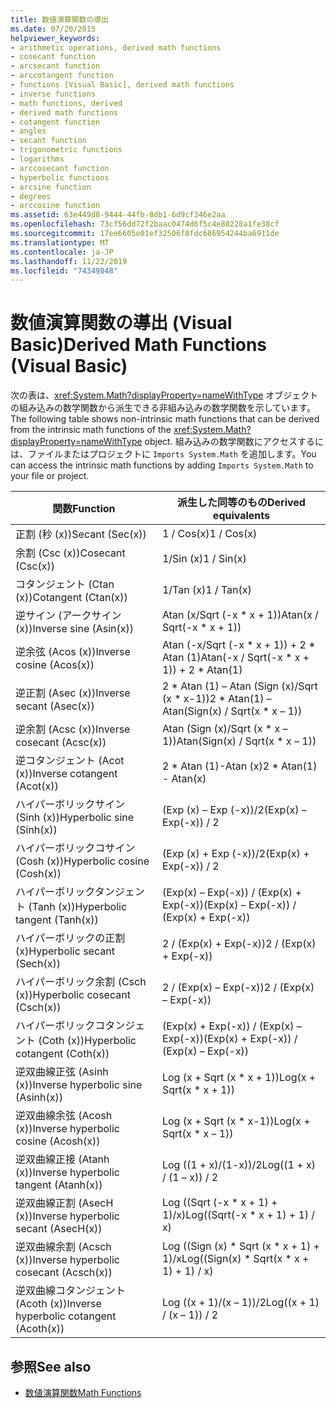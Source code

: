 ```yaml
---
title: 数値演算関数の導出
ms.date: 07/20/2015
helpviewer_keywords:
- arithmetic operations, derived math functions
- cosecant function
- arcsecant function
- arccotangent function
- functions [Visual Basic], derived math functions
- inverse functions
- math functions, derived
- derived math functions
- cotangent function
- angles
- secant function
- trigonometric functions
- logarithms
- arccosecant function
- hyperbolic functions
- arcsine function
- degrees
- arccosine function
ms.assetid: 63e449d8-9444-44fb-8db1-6d9cf346e2aa
ms.openlocfilehash: 73cf56dd72f2baac0474d6f5c4e88228a1fe38cf
ms.sourcegitcommit: 17ee6605e01ef32506f8fdc686954244ba6911de
ms.translationtype: MT
ms.contentlocale: ja-JP
ms.lasthandoff: 11/22/2019
ms.locfileid: "74349848"
---
```

# <a name="derived-math-functions-visual-basic"></a><span data-ttu-id="e6c5e-102">数値演算関数の導出 (Visual Basic)</span><span class="sxs-lookup"><span data-stu-id="e6c5e-102">Derived Math Functions (Visual Basic)</span></span>
<span data-ttu-id="e6c5e-103">次の表は、<xref:System.Math?displayProperty=nameWithType> オブジェクトの組み込みの数学関数から派生できる非組み込みの数学関数を示しています。</span><span class="sxs-lookup"><span data-stu-id="e6c5e-103">The following table shows non-intrinsic math functions that can be derived from the intrinsic math functions of the <xref:System.Math?displayProperty=nameWithType> object.</span></span> <span data-ttu-id="e6c5e-104">組み込みの数学関数にアクセスするには、ファイルまたはプロジェクトに `Imports System.Math` を追加します。</span><span class="sxs-lookup"><span data-stu-id="e6c5e-104">You can access the intrinsic math functions by adding `Imports System.Math` to your file or project.</span></span>  
  
|<span data-ttu-id="e6c5e-105">関数</span><span class="sxs-lookup"><span data-stu-id="e6c5e-105">Function</span></span>|<span data-ttu-id="e6c5e-106">派生した同等のもの</span><span class="sxs-lookup"><span data-stu-id="e6c5e-106">Derived equivalents</span></span>|  
|--------------|-------------------------|  
|<span data-ttu-id="e6c5e-107">正割 (秒 (x))</span><span class="sxs-lookup"><span data-stu-id="e6c5e-107">Secant (Sec(x))</span></span>|<span data-ttu-id="e6c5e-108">1 / Cos(x)</span><span class="sxs-lookup"><span data-stu-id="e6c5e-108">1 / Cos(x)</span></span>|  
|<span data-ttu-id="e6c5e-109">余割 (Csc (x))</span><span class="sxs-lookup"><span data-stu-id="e6c5e-109">Cosecant (Csc(x))</span></span>|<span data-ttu-id="e6c5e-110">1/Sin (x)</span><span class="sxs-lookup"><span data-stu-id="e6c5e-110">1 / Sin(x)</span></span>|  
|<span data-ttu-id="e6c5e-111">コタンジェント (Ctan (x))</span><span class="sxs-lookup"><span data-stu-id="e6c5e-111">Cotangent (Ctan(x))</span></span>|<span data-ttu-id="e6c5e-112">1/Tan (x)</span><span class="sxs-lookup"><span data-stu-id="e6c5e-112">1 / Tan(x)</span></span>|  
|<span data-ttu-id="e6c5e-113">逆サイン (アークサイン (x))</span><span class="sxs-lookup"><span data-stu-id="e6c5e-113">Inverse sine (Asin(x))</span></span>|<span data-ttu-id="e6c5e-114">Atan (x/Sqrt (-x \* x + 1))</span><span class="sxs-lookup"><span data-stu-id="e6c5e-114">Atan(x / Sqrt(-x \* x + 1))</span></span>|  
|<span data-ttu-id="e6c5e-115">逆余弦 (Acos (x))</span><span class="sxs-lookup"><span data-stu-id="e6c5e-115">Inverse cosine (Acos(x))</span></span>|<span data-ttu-id="e6c5e-116">Atan (-x/Sqrt (-x \* x + 1)) + 2 \* Atan (1)</span><span class="sxs-lookup"><span data-stu-id="e6c5e-116">Atan(-x / Sqrt(-x \* x + 1)) + 2 \* Atan(1)</span></span>|  
|<span data-ttu-id="e6c5e-117">逆正割 (Asec (x))</span><span class="sxs-lookup"><span data-stu-id="e6c5e-117">Inverse secant (Asec(x))</span></span>|<span data-ttu-id="e6c5e-118">2 \* Atan (1) – Atan (Sign (x)/Sqrt (x \* x-1))</span><span class="sxs-lookup"><span data-stu-id="e6c5e-118">2 \* Atan(1) – Atan(Sign(x) / Sqrt(x \* x – 1))</span></span>|  
|<span data-ttu-id="e6c5e-119">逆余割 (Acsc (x))</span><span class="sxs-lookup"><span data-stu-id="e6c5e-119">Inverse cosecant (Acsc(x))</span></span>|<span data-ttu-id="e6c5e-120">Atan (Sign (x)/Sqrt (x \* x – 1))</span><span class="sxs-lookup"><span data-stu-id="e6c5e-120">Atan(Sign(x) / Sqrt(x \* x – 1))</span></span>|  
|<span data-ttu-id="e6c5e-121">逆コタンジェント (Acot (x))</span><span class="sxs-lookup"><span data-stu-id="e6c5e-121">Inverse cotangent (Acot(x))</span></span>|<span data-ttu-id="e6c5e-122">2 \* Atan (1)-Atan (x)</span><span class="sxs-lookup"><span data-stu-id="e6c5e-122">2 \* Atan(1) - Atan(x)</span></span>|  
|<span data-ttu-id="e6c5e-123">ハイパーボリックサイン (Sinh (x))</span><span class="sxs-lookup"><span data-stu-id="e6c5e-123">Hyperbolic sine (Sinh(x))</span></span>|<span data-ttu-id="e6c5e-124">(Exp (x) – Exp (-x))/2</span><span class="sxs-lookup"><span data-stu-id="e6c5e-124">(Exp(x) – Exp(-x)) / 2</span></span>|  
|<span data-ttu-id="e6c5e-125">ハイパーボリックコサイン (Cosh (x))</span><span class="sxs-lookup"><span data-stu-id="e6c5e-125">Hyperbolic cosine (Cosh(x))</span></span>|<span data-ttu-id="e6c5e-126">(Exp (x) + Exp (-x))/2</span><span class="sxs-lookup"><span data-stu-id="e6c5e-126">(Exp(x) + Exp(-x)) / 2</span></span>|  
|<span data-ttu-id="e6c5e-127">ハイパーボリックタンジェント (Tanh (x))</span><span class="sxs-lookup"><span data-stu-id="e6c5e-127">Hyperbolic tangent (Tanh(x))</span></span>|<span data-ttu-id="e6c5e-128">(Exp(x) – Exp(-x)) / (Exp(x) + Exp(-x))</span><span class="sxs-lookup"><span data-stu-id="e6c5e-128">(Exp(x) – Exp(-x)) / (Exp(x) + Exp(-x))</span></span>|  
|<span data-ttu-id="e6c5e-129">ハイパーボリックの正割 (x)</span><span class="sxs-lookup"><span data-stu-id="e6c5e-129">Hyperbolic secant (Sech(x))</span></span>|<span data-ttu-id="e6c5e-130">2 / (Exp(x) + Exp(-x))</span><span class="sxs-lookup"><span data-stu-id="e6c5e-130">2 / (Exp(x) + Exp(-x))</span></span>|  
|<span data-ttu-id="e6c5e-131">ハイパーボリック余割 (Csch (x))</span><span class="sxs-lookup"><span data-stu-id="e6c5e-131">Hyperbolic cosecant (Csch(x))</span></span>|<span data-ttu-id="e6c5e-132">2 / (Exp(x) – Exp(-x))</span><span class="sxs-lookup"><span data-stu-id="e6c5e-132">2 / (Exp(x) – Exp(-x))</span></span>|  
|<span data-ttu-id="e6c5e-133">ハイパーボリックコタンジェント (Coth (x))</span><span class="sxs-lookup"><span data-stu-id="e6c5e-133">Hyperbolic cotangent (Coth(x))</span></span>|<span data-ttu-id="e6c5e-134">(Exp(x) + Exp(-x)) / (Exp(x) – Exp(-x))</span><span class="sxs-lookup"><span data-stu-id="e6c5e-134">(Exp(x) + Exp(-x)) / (Exp(x) – Exp(-x))</span></span>|  
|<span data-ttu-id="e6c5e-135">逆双曲線正弦 (Asinh (x))</span><span class="sxs-lookup"><span data-stu-id="e6c5e-135">Inverse hyperbolic sine (Asinh(x))</span></span>|<span data-ttu-id="e6c5e-136">Log (x + Sqrt (x \* x + 1))</span><span class="sxs-lookup"><span data-stu-id="e6c5e-136">Log(x + Sqrt(x \* x + 1))</span></span>|  
|<span data-ttu-id="e6c5e-137">逆双曲線余弦 (Acosh (x))</span><span class="sxs-lookup"><span data-stu-id="e6c5e-137">Inverse hyperbolic cosine (Acosh(x))</span></span>|<span data-ttu-id="e6c5e-138">Log (x + Sqrt (x \* x-1))</span><span class="sxs-lookup"><span data-stu-id="e6c5e-138">Log(x + Sqrt(x \* x – 1))</span></span>|  
|<span data-ttu-id="e6c5e-139">逆双曲線正接 (Atanh (x))</span><span class="sxs-lookup"><span data-stu-id="e6c5e-139">Inverse hyperbolic tangent (Atanh(x))</span></span>|<span data-ttu-id="e6c5e-140">Log ((1 + x)/(1-x))/2</span><span class="sxs-lookup"><span data-stu-id="e6c5e-140">Log((1 + x) / (1 – x)) / 2</span></span>|  
|<span data-ttu-id="e6c5e-141">逆双曲線正割 (AsecH (x))</span><span class="sxs-lookup"><span data-stu-id="e6c5e-141">Inverse hyperbolic secant (AsecH(x))</span></span>|<span data-ttu-id="e6c5e-142">Log ((Sqrt (-x \* x + 1) + 1)/x)</span><span class="sxs-lookup"><span data-stu-id="e6c5e-142">Log((Sqrt(-x \* x + 1) + 1) / x)</span></span>|  
|<span data-ttu-id="e6c5e-143">逆双曲線余割 (Acsch (x))</span><span class="sxs-lookup"><span data-stu-id="e6c5e-143">Inverse hyperbolic cosecant (Acsch(x))</span></span>|<span data-ttu-id="e6c5e-144">Log ((Sign (x) \* Sqrt (x \* x + 1) + 1)/x</span><span class="sxs-lookup"><span data-stu-id="e6c5e-144">Log((Sign(x) \* Sqrt(x \* x + 1) + 1) / x)</span></span>|  
|<span data-ttu-id="e6c5e-145">逆双曲線コタンジェント (Acoth (x))</span><span class="sxs-lookup"><span data-stu-id="e6c5e-145">Inverse hyperbolic cotangent (Acoth(x))</span></span>|<span data-ttu-id="e6c5e-146">Log ((x + 1)/(x – 1))/2</span><span class="sxs-lookup"><span data-stu-id="e6c5e-146">Log((x + 1) / (x – 1)) / 2</span></span>|  
  
## <a name="see-also"></a><span data-ttu-id="e6c5e-147">参照</span><span class="sxs-lookup"><span data-stu-id="e6c5e-147">See also</span></span>

- [<span data-ttu-id="e6c5e-148">数値演算関数</span><span class="sxs-lookup"><span data-stu-id="e6c5e-148">Math Functions</span></span>](../../../visual-basic/language-reference/functions/math-functions.md)
